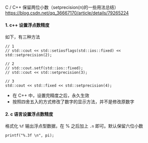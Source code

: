 C / C++ 保留两位小数（setprecision(n)的一些用法总结）
https://blog.csdn.net/qq_36667170/article/details/79265224

#### 1. c++ 设置浮点数精度

如下，有三种方法

```
// 1
// std::cout << std::setiosflags(std::ios::fixed) << std::setprecision(2);

// 2 
// std::cout.setf(std::ios::fixed);
// std::cout << std::setprecision(3);

// 3
std::cout << std::fixed << std::setprecision(4);
```

- 在 C++ 中，设置完精度之后，永久生效
- 按照四舍五入的方式修改了数字的显示方法，并不是修改原数字

#### 2. c 语言设置浮点数精度

格式化 `%f` 输出浮点型数据，在 % 之后加上 `.n` 即可。默认保留六位小数

```
printf("%.3f \n", pi);
```
